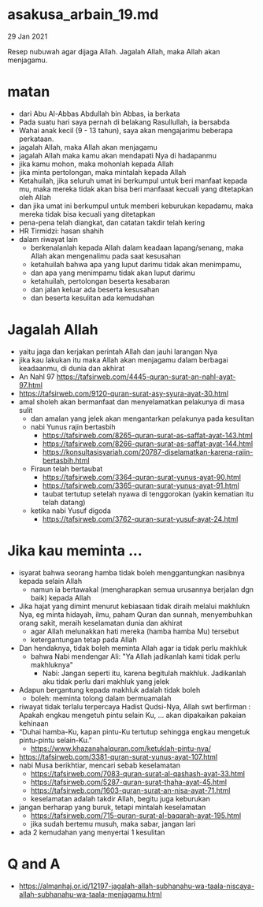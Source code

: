 # asakusa_arbain_19.md
29 Jan 2021

Resep nubuwah agar dijaga Allah.
Jagalah Allah, maka Allah akan menjagamu.

# matan
* dari Abu Al-Abbas Abdullah bin Abbas, ia berkata
* Pada suatu hari saya pernah di belakang Rasullullah, ia bersabda
* Wahai anak kecil (9 - 13 tahun), saya akan mengajarimu beberapa perkataan.
* jagalah Allah, maka Allah akan menjagamu
* jagalah Allah maka kamu akan mendapati Nya di hadapanmu
* jika kamu mohon, maka mohonlah kepada Allah
* jika minta pertolongan, maka mintalah kepada Allah
* Ketahuilah, jika seluruh umat ini berkumpul untuk beri manfaat kepada mu,
maka mereka tidak akan bisa beri manfaaat kecuali yang ditetapkan oleh Allah
* dan jika umat ini berkumpul untuk memberi keburukan kepadamu,
maka mereka tidak bisa kecuali yang ditetapkan
* pena-pena telah diangkat, dan catatan takdir telah kering
* HR Tirmidzi: hasan shahih
* dalam riwayat lain
  * berkenalanlah kepada Allah dalam keadaan lapang/senang, maka Allah akan mengenalimu pada saat kesusahan
  * ketahuilah bahwa apa yang luput darimu tidak akan menimpamu,
  * dan apa yang menimpamu tidak akan luput darimu
  * ketahuilah, pertolongan beserta kesabaran
  * dan jalan keluar ada beserta kesusahan
  * dan beserta kesulitan ada kemudahan
  
# Jagalah Allah
* yaitu jaga dan kerjakan perintah Allah dan jauhi larangan Nya
* jika kau lakukan itu maka Allah akan menjagamu dalam berbagai keadaanmu, di dunia dan akhirat
* An Nahl 97 https://tafsirweb.com/4445-quran-surat-an-nahl-ayat-97.html
* https://tafsirweb.com/9120-quran-surat-asy-syura-ayat-30.html
* amal sholeh akan bermanfaat dan menyelamatkan pelakunya di masa sulit
  * dan amalan yang jelek akan mengantarkan pelakunya pada kesulitan
  * nabi Yunus rajin bertasbih
    * https://tafsirweb.com/8265-quran-surat-as-saffat-ayat-143.html
    * https://tafsirweb.com/8266-quran-surat-as-saffat-ayat-144.html
    * https://konsultasisyariah.com/20787-diselamatkan-karena-rajin-bertasbih.html
  * Firaun telah bertaubat
    * https://tafsirweb.com/3364-quran-surat-yunus-ayat-90.html
    * https://tafsirweb.com/3365-quran-surat-yunus-ayat-91.html
    * taubat tertutup setelah nyawa di tenggorokan (yakin kematian itu telah datang)
  * ketika nabi Yusuf digoda
    * https://tafsirweb.com/3762-quran-surat-yusuf-ayat-24.html

# Jika kau meminta ...
* isyarat bahwa seorang hamba tidak boleh menggantungkan nasibnya kepada selain Allah
  * namun ia bertawakal (mengharapkan semua urusannya berjalan dgn baik) kepada Allah 
* Jika hajat yang dimint menurut kebiasaan tidak diraih melalui makhlukn Nya, 
  eg minta hidayah, ilmu, paham Quran dan sunnah, menyembuhkan orang sakit, meraih keselamatan dunia dan akhirat
  * agar Allah melunakkan hati mereka (hamba hamba Mu) tersebut
  * ketergantungan tetap pada Allah
* Dan hendaknya, tidak boleh meminta Allah agar ia tidak perlu makhluk
  * bahwa Nabi mendengar Ali: "Ya Allah jadikanlah kami tidak perlu makhluknya"
    * Nabi: Jangan seperti itu, karena begitulah makhluk. Jadikanlah aku tidak perlu dari makhluk yang jelek
* Adapun bergantung kepada makhluk adalah tidak boleh
  * boleh: meminta tolong dalam bermuamalah
* riwayat tidak terlalu terpercaya
 Hadist Qudsi-Nya, Allah swt berfirman :
 Apakah engkau mengetuh pintu selain Ku, ... akan dipakaikan pakaian kehinaan 
 * “Duhai hamba-Ku, kapan pintu-Ku tertutup sehingga engkau mengetuk pintu-pintu selain-Ku.”
   * https://www.khazanahalquran.com/ketuklah-pintu-nya/
* https://tafsirweb.com/3381-quran-surat-yunus-ayat-107.html
* nabi Musa berikhtiar, mencari sebab keselamatan
  * https://tafsirweb.com/7083-quran-surat-al-qashash-ayat-33.html
  * https://tafsirweb.com/5287-quran-surat-thaha-ayat-45.html
  * https://tafsirweb.com/1603-quran-surat-an-nisa-ayat-71.html
  * keselamatan adalah takdir Allah, begitu juga keburukan
* jangan berharap yang buruk, tetapi mintalah keselamatan
  * https://tafsirweb.com/715-quran-surat-al-baqarah-ayat-195.html
  * jika sudah bertemu musuh, maka sabar, jangan lari
* ada 2 kemudahan yang menyertai 1 kesulitan  

# Q and A
* https://almanhaj.or.id/12197-jagalah-allah-subhanahu-wa-taala-niscaya-allah-subhanahu-wa-taala-menjagamu.html
  

